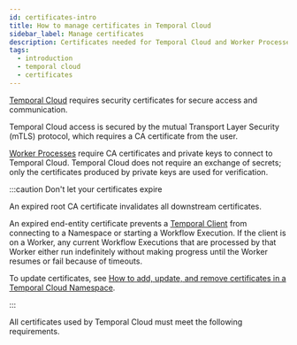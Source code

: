 ```yaml
---
id: certificates-intro
title: How to manage certificates in Temporal Cloud
sidebar_label: Manage certificates
description: Certificates needed for Temporal Cloud and Worker Processes
tags:
  - introduction
  - temporal cloud
  - certificates
---
```


[Temporal Cloud](https://temporal.io/cloud) requires security certificates for secure access and communication.

Temporal Cloud access is secured by the mutual Transport Layer Security (mTLS) protocol, which requires a CA certificate from the user.

[Worker Processes](/concepts/what-is-a-worker-process) require CA certificates and private keys to connect to Temporal Cloud.
Temporal Cloud does not require an exchange of secrets; only the certificates produced by private keys are used for verification.

:::caution Don't let your certificates expire

An expired root CA certificate invalidates all downstream certificates.

An expired end-entity certificate prevents a [Temporal Client](/concepts/what-is-a-temporal-client) from connecting to a Namespace or starting a Workflow Execution.
If the client is on a Worker, any current Workflow Executions that are processed by that Worker either run indefinitely without making progress until the Worker resumes or fail because of timeouts.

To update certificates, see [How to add, update, and remove certificates in a Temporal Cloud Namespace](/cloud/certificates-namespace).

:::

All certificates used by Temporal Cloud must meet the following requirements.
